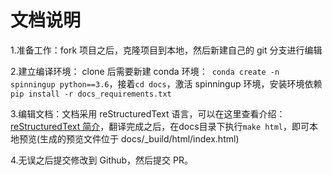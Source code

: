 # 文档说明



1.准备工作：fork 项目之后，克隆项目到本地，然后新建自己的 git 分支进行编辑

2.建立编译环境： clone 后需要新建 conda 环境：` conda create -n spinningup python==3.6`，接着`cd docs`，激活 spinningup 环境，安装环境依赖`pip install -r docs_requirements.txt` 

3.编辑文档：文档采用 reStructuredText 语言，可以在这里查看介绍：[reStructuredText 简介](https://zh-sphinx-doc.readthedocs.io/en/latest/rest.html)，翻译完成之后，在docs目录下执行`make html`，即可本地预览(生成的预览文件位于 docs/_build/html/index.html)

4.无误之后提交修改到 Github，然后提交 PR。 